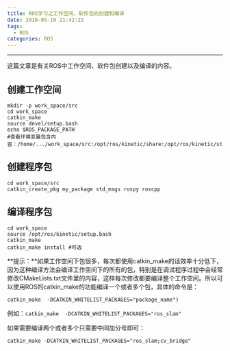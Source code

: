 ```yaml
---
title: ROS学习之工作空间、软件包的创建和编译
date: 2018-05-10 21:42:22
tags:
  - ROS 
categories: ROS
---
```


-----

这篇文章是有关ROS中工作空间、软件包创建以及编译的内容。

<!--more--->

## 创建工作空间

~~~~~shell
mkdir -p work_space/src
cd work_space
catkin_make
source devel/setup.bash
echo $ROS_PACKAGE_PATH	
#查看环境变量包含内容：/home/.../work_space/src:/opt/ros/kinetic/share:/opt/ros/kinetic/stacks
~~~~~

## 创建程序包

~~~~~shell
cd work_space/src
catkin_create_pkg my_package std_msgs rospy roscpp
~~~~~

## 编译程序包

~~~~shell
cd work_space
source /opt/ros/kinetic/setup.bash
catkin_make
catkin_make install #可选
~~~~

**提示：**如果工作空间下包很多，每次都使用catkin_make的话效率十分低下，因为这种编译方法会编译工作空间下的所有的包，特别是在调试程序过程中会经常修改CMakeLists.txt文件里的内容，这样每次修改都要编译整个工作空间。所以可以使用ROS的catkin_make的功能编译一个或者多个包，具体的命令是：

`catkin_make  -DCATKIN_WHITELIST_PACKAGES="package_name")`

例如：`catkin_make  -DCATKIN_WHITELIST_PACKAGES="ros_slam"`

如果需要编译两个或者多个只需要中间加分号即可：

`catkin_make -DCATKIN_WHITELIST_PACKAGES="ros_slam;cv_bridge"`